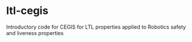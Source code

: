 # ltl-cegis
Introductory code for CEGIS for LTL properties applied to Robotics safety and liveness properties
